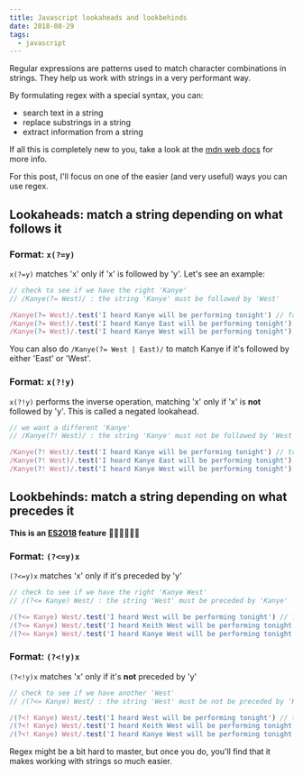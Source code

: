 ```yaml
---
title: Javascript lookaheads and lookbehinds
date: 2018-08-29
tags:
  - javascript
---
```


Regular expressions are patterns used to match character combinations in strings. They help us work with strings in a very performant way.

By formulating regex with a special syntax, you can:
* search text in a string
* replace substrings in a string
* extract information from a string

If all this is completely new to you, take a look at the [mdn web docs](https://developer.mozilla.org/en-US/docs/Web/JavaScript/Guide/Regular_Expressions) for more info. 

For this post, I'll focus on one of the easier (and very useful) ways you can use regex.

<!--more-->

## Lookaheads: match a string depending on what follows it
### Format: `x(?=y)`
`x(?=y)` matches 'x' only if 'x' is followed by 'y'.
Let's see an example:
```javascript
// check to see if we have the right 'Kanye'
// /Kanye(?= West)/ : the string 'Kanye' must be followed by 'West'

/Kanye(?= West)/.test('I heard Kanye will be performing tonight') // false. we cant really be sure it's the right Kanye
/Kanye(?= West)/.test('I heard Kanye East will be performing tonight') // false. Kanye who???
/Kanye(?= West)/.test('I heard Kanye West will be performing tonight') // true
```
You can also do `/Kanye(?= West | East)/` to match Kanye if it's followed by either 'East' or 'West'.

### Format: `x(?!y)`
`x(?!y)` performs the inverse operation, matching 'x' only if 'x' is **not** followed by 'y'. This is called a negated lookahead.
```javascript
// we want a different 'Kanye'
// /Kanye(?! West)/ : the string 'Kanye' must not be followed by 'West'

/Kanye(?! West)/.test('I heard Kanye will be performing tonight') // true. might be West, but I'll just take the risk and see
/Kanye(?! West)/.test('I heard Kanye East will be performing tonight') // true. let's give the new guy a chance
/Kanye(?! West)/.test('I heard Kanye West will be performing tonight') // false 
```

## Lookbehinds: match a string depending on what precedes it
**This is an [ES2018](https://github.com/tc39/proposal-regexp-lookbehind) feature** 🎉🎊🚀🎸🤘🏾
### Format: `(?<=y)x`
`(?<=y)x` matches 'x' only if it's preceded by 'y'
```javascript
// check to see if we have the right 'Kanye West'
// /(?<= Kanye) West/ : the string 'West' must be preceded by 'Kanye'

/(?<= Kanye) West/.test('I heard West will be performing tonight') // false. we cant really be sure it's the right West 
/(?<= Kanye) West/.test('I heard Keith West will be performing tonight') // false 
/(?<= Kanye) West/.test('I heard Kanye West will be performing tonight') // true
```

### Format: `(?<!y)x`
`(?<!y)x` matches 'x' only if it's **not** preceded by 'y'
```javascript
// check to see if we have another 'West'
// /(?<= Kanye) West/ : the string 'West' must be not be preceded by 'Kanye'

/(?<! Kanye) West/.test('I heard West will be performing tonight') // true 
/(?<! Kanye) West/.test('I heard Keith West will be performing tonight') // true 
/(?<! Kanye) West/.test('I heard Kanye West will be performing tonight') // false
```

Regex might be a bit hard to master, but once you do, you'll find that it makes working with strings so much easier.

